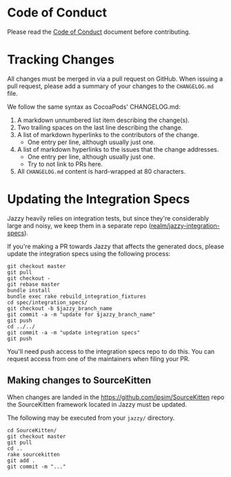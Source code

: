 # Code of Conduct

Please read the [Code of Conduct](CODE_OF_CONDUCT.md) document before contributing.

# Tracking Changes

All changes must be merged in via a pull request on GitHub. When issuing a pull request, please add a summary of your changes to the `CHANGELOG.md` file.

We follow the same syntax as CocoaPods' CHANGELOG.md:

1. A markdown unnumbered list item describing the change(s).
2. Two trailing spaces on the last line describing the change.
3. A list of markdown hyperlinks to the contributors of the change.
    - One entry per line, although usually just one.
4. A list of markdown hyperlinks to the issues that the change addresses.
    - One entry per line, although usually just one.
    - Try to not link to PRs here.
5. All `CHANGELOG.md` content is hard-wrapped at 80 characters.

# Updating the Integration Specs

Jazzy heavily relies on integration tests, but since they're considerably large and noisy, we keep them in a separate repo ([realm/jazzy-integration-specs](https://github.com/realm/jazzy-integration-specs)).

If you're making a PR towards Jazzy that affects the generated docs, please
update the integration specs using the following process:

```shell
git checkout master
git pull
git checkout -
git rebase master
bundle install
bundle exec rake rebuild_integration_fixtures
cd spec/integration_specs/
git checkout -b $jazzy_branch_name
git commit -a -m "update for $jazzy_branch_name"
git push
cd ../../
git commit -a -m "update integration specs"
git push
```

You'll need push access to the integration specs repo to do this. You can
request access from one of the maintainers when filing your PR.

## Making changes to SourceKitten

When changes are landed in the https://github.com/jpsim/SourceKitten repo the
SourceKitten framework located in Jazzy must be updated.

The following may be executed from your `jazzy/` directory.

```
cd SourceKitten/
git checkout master
git pull
cd ..
rake sourcekitten
git add .
git commit -m "..."
```
